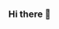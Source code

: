 ### Hi there 👋

<!--
**AchmadAdji/AchmadAdji** is a ✨ _special_ ✨ repository because its `README.md` (this file) appears on your GitHub profile.

Here are some ideas to get you started:
<img align='right' src="https://media.giphy.com/media/M9gbBd9nbDrOTu1Mqx/giphy.gif" width="230">
<h4>I am Achmad Adji,Nice to Meet you!!</h4>
-->
